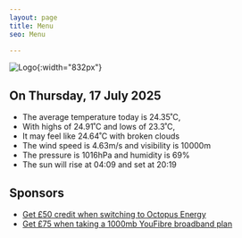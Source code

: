 ```yaml
---
layout: page
title: Menu
seo: Menu

---
```


![Logo](/images/logo.jpg){:width="832px"}

<!-- weather_marker starts -->
## On Thursday, 17 July 2025

- The average temperature today is 24.35˚C,
- With highs of 24.91˚C and lows of 23.3˚C,
- It may feel like 24.64˚C with broken clouds
- The wind speed is 4.63m/s and visibility is 10000m
- The pressure is 1016hPa and humidity is 69%
- The sun will rise at 04:09 and set at 20:19

<!-- weather_marker ends -->

## Sponsors

- [Get £50 credit when switching to Octopus Energy](https://bit.ly/3oD1nnS)
- [Get £75 when taking a 1000mb YouFibre broadband plan](https://aklam.io/91zWhU?)
